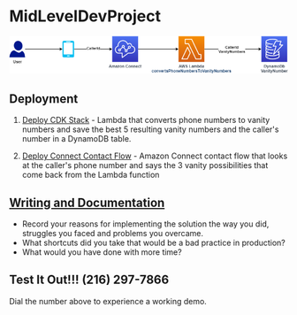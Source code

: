 # MidLevelDevProject

![Kiku](MidLevelDevProject.png)

## Deployment
1. [Deploy CDK Stack](https://github.com/jrwright121/MidLevelDevProject/tree/main/cdkStackforLambdaDynamoDb) - Lambda that converts phone numbers to vanity numbers and save the best 5 resulting vanity numbers and the caller's number in a DynamoDB table. 

2. [Deploy Connect Contact Flow](https://github.com/jrwright121/MidLevelDevProject/tree/main/connectContactFlow) - Amazon Connect contact flow that looks at the caller's phone number and says the 3 vanity possibilities that come back from the Lambda function 

## [Writing and Documentation](https://github.com/jrwright121/MidLevelDevProject/tree/main/writingDocumentation)
* Record your reasons for implementing the solution the way you did, struggles you faced and problems you overcame.
* What shortcuts did you take that would be a bad practice in production?
* What would you have done with more time?

## Test It Out!!! (216) 297-7866
Dial the number above to experience a working demo. 
